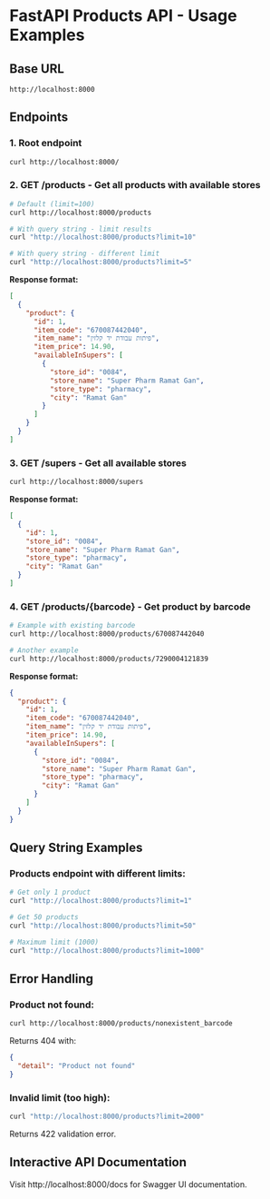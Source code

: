 # FastAPI Products API - Usage Examples

## Base URL
```
http://localhost:8000
```

## Endpoints

### 1. Root endpoint
```bash
curl http://localhost:8000/
```

### 2. GET /products - Get all products with available stores
```bash
# Default (limit=100)
curl http://localhost:8000/products

# With query string - limit results
curl "http://localhost:8000/products?limit=10"

# With query string - different limit
curl "http://localhost:8000/products?limit=5"
```

**Response format:**
```json
[
  {
    "product": {
      "id": 1,
      "item_code": "670087442040",
      "item_name": "פיתות עבודת יד קלזין",
      "item_price": 14.90,
      "availableInSupers": [
        {
          "store_id": "0084",
          "store_name": "Super Pharm Ramat Gan",
          "store_type": "pharmacy",
          "city": "Ramat Gan"
        }
      ]
    }
  }
]
```

### 3. GET /supers - Get all available stores
```bash
curl http://localhost:8000/supers
```

**Response format:**
```json
[
  {
    "id": 1,
    "store_id": "0084",
    "store_name": "Super Pharm Ramat Gan",
    "store_type": "pharmacy",
    "city": "Ramat Gan"
  }
]
```

### 4. GET /products/{barcode} - Get product by barcode
```bash
# Example with existing barcode
curl http://localhost:8000/products/670087442040

# Another example
curl http://localhost:8000/products/7290004121839
```

**Response format:**
```json
{
  "product": {
    "id": 1,
    "item_code": "670087442040",
    "item_name": "פיתות עבודת יד קלזין",
    "item_price": 14.90,
    "availableInSupers": [
      {
        "store_id": "0084",
        "store_name": "Super Pharm Ramat Gan",
        "store_type": "pharmacy",
        "city": "Ramat Gan"
      }
    ]
  }
}
```

## Query String Examples

### Products endpoint with different limits:
```bash
# Get only 1 product
curl "http://localhost:8000/products?limit=1"

# Get 50 products
curl "http://localhost:8000/products?limit=50"

# Maximum limit (1000)
curl "http://localhost:8000/products?limit=1000"
```

## Error Handling

### Product not found:
```bash
curl http://localhost:8000/products/nonexistent_barcode
```
Returns 404 with:
```json
{
  "detail": "Product not found"
}
```

### Invalid limit (too high):
```bash
curl "http://localhost:8000/products?limit=2000"
```
Returns 422 validation error.

## Interactive API Documentation

Visit http://localhost:8000/docs for Swagger UI documentation.